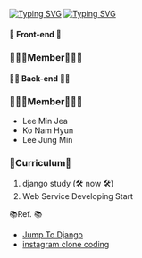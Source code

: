 [![Typing SVG](https://readme-typing-svg.herokuapp.com?font=D2coding&size=23&color=F798E7&lines=%F0%9F%94%A5%EC%9A%B0%EB%A6%B0+%EC%9D%91%EC%95%A0%EA%B0%9C%EB%B0%9C%EB%8B%A8!%F0%9F%94%A5)](https://git.io/typing-svg)
[![Typing SVG](https://readme-typing-svg.herokuapp.com?font=D2coding&size=22&color=F5ACF7&lines=%E2%9C%A8%EC%A7%80%EA%B5%AC%EB%A5%BC+%EC%A0%95%EB%B3%B5%ED%95%98%EA%B2%8C%EB%94%B0%E2%9C%A8)](https://git.io/typing-svg)

#### 🎠 Front-end 🎠
<h3>🧑🏻‍💻Member🧑🏻‍💻</h3>



#### 👨‍💻 Back-end 👨‍💻

<h3>🧑🏻‍💻Member🧑🏻‍💻</h3>

- Lee Min Jea 
- Ko Nam Hyun
- Lee Jung Min

<h3>📓Curriculum📓</h3>
<ol>
    <li>django study (🛠 now 🛠) </li>
    <li>Web Service Developing Start</li>
</ol>

<p>📚Ref. 📚</p>

- <a href="https://wikidocs.net/book/4223">Jump To Django</a>
- <a href="https://youtu.be/M8UPyeF5DfM">instagram clone coding</a>

